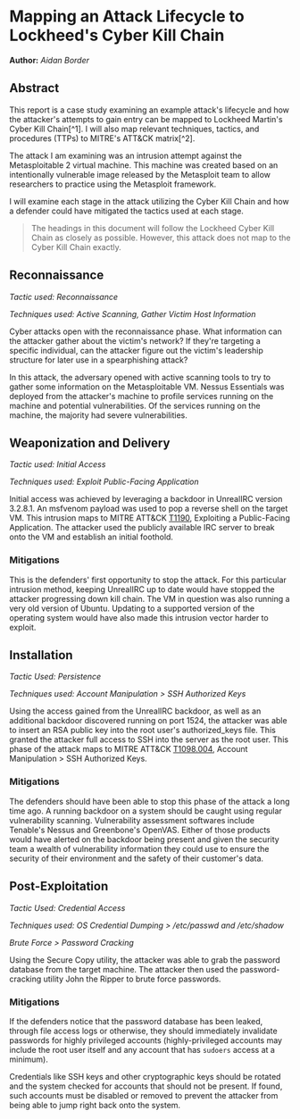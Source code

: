 # Mapping an Attack Lifecycle to Lockheed's Cyber Kill Chain 
**Author:** *Aidan Border*

## Abstract

This report is a case study examining an example attack's lifecycle and how the attacker's attempts to gain entry can be mapped to Lockheed Martin's Cyber Kill Chain[^1]. I will also map relevant techniques, tactics, and procedures (TTPs) to MITRE's ATT&CK matrix[^2].

The attack I am examining was an intrusion attempt against the Metasploitable 2 virtual machine. This machine was created based on an intentionally vulnerable image released by the Metasploit team to allow researchers to practice using the Metasploit framework. 

I will examine each stage in the attack utilizing the Cyber Kill Chain and how a defender could have mitigated the tactics used at each stage.

> The headings in this document will follow the Lockheed Cyber Kill Chain as closely as possible. However, this attack does not map to the Cyber Kill Chain exactly.

## Reconnaissance
*Tactic used: Reconnaissance*

*Techniques used: Active Scanning, Gather Victim Host Information*

Cyber attacks open with the reconnaissance phase. What information can the attacker gather about the victim's network? If they're targeting a specific individual, can the attacker figure out the victim's leadership structure for later use in a spearphishing attack?

In this attack, the adversary opened with active scanning tools to try to gather some information on the Metasploitable VM. Nessus Essentials was deployed from the attacker's machine to profile services running on the machine and potential vulnerabilities. Of the services running on the machine, the majority had severe vulnerabilities.

## Weaponization and Delivery
*Tactic used: Initial Access*

*Techniques used: Exploit Public-Facing Application*

Initial access was achieved by leveraging a backdoor in UnrealIRC version 3.2.8.1. An msfvenom payload was used to pop a reverse shell on the target VM.
This intrusion maps to MITRE ATT&CK [T1190](https://attack.mitre.org/techniques/T1190/), Exploiting a Public-Facing Application. The attacker used the publicly available IRC server to break onto the VM and establish an initial foothold.

### Mitigations

This is the defenders' first opportunity to stop the attack. For this particular intrusion method, keeping UnrealIRC up to date would have stopped the attacker progressing down kill chain. The VM in question was also running a very old version of Ubuntu. Updating to a supported version of the operating system would have also made this intrusion vector harder to exploit.

## Installation
*Tactic Used: Persistence*

*Techniques used: Account Manipulation > SSH Authorized Keys*

Using the access gained from the UnrealIRC backdoor, as well as an additional backdoor discovered running on port 1524, the attacker was able to insert an RSA public key into the root user's authorized_keys file. This granted the attacker full access to SSH into the server as the root user. This phase of the attack maps to MITRE ATT&CK [T1098.004](https://attack.mitre.org/techniques/T1098/004/), Account Manipulation > SSH Authorized Keys.

### Mitigations

The defenders should have been able to stop this phase of the attack a long time ago. A running backdoor on a system should be caught using regular vulnerability scanning. Vulnerability assessment softwares include Tenable's Nessus and Greenbone's OpenVAS. Either of those products would have alerted on the backdoor being present and given the security team a wealth of vulnerability information they could use to ensure the security of their environment and the safety of their customer's data.


## Post-Exploitation
*Tactic Used: Credential Access*

*Techniques used: OS Credential Dumping > /etc/passwd and /etc/shadow*

*Brute Force > Password Cracking*

Using the Secure Copy utility, the attacker was able to grab the password database from the target machine. The attacker then used the password-cracking utility John the Ripper to brute force passwords.

### Mitigations

If the defenders notice that the password database has been leaked, through file access logs or otherwise, they should immediately invalidate passwords for highly privileged accounts (highly-privileged accounts may include the root user itself and any account that has `sudoers` access at a minimum). 

Credentials like SSH keys and other cryptographic keys should be rotated and the system checked for accounts that should not be present. If found, such accounts must be disabled or removed to prevent the attacker from being able to jump right back onto the system. 
